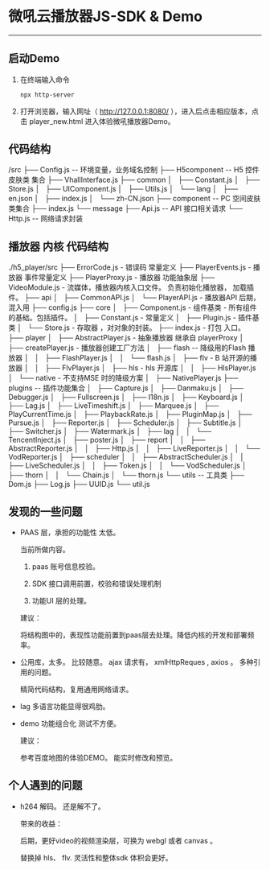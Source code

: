 # 微吼云播放器JS-SDK & Demo
------

## 启动Demo

1. 在终端输入命令

   ```bash
   npx http-server
   ```

2. 打开浏览器，输入网址（ http://127.0.0.1:8080/ ），进入后点击相应版本，点击 player_new.html 进入体验微吼播放器Demo。

## 代码结构
/src
├── Config.js -- 环境变量，业务域名控制
├── H5component -- H5 控件皮肤类 集合
├── VhallInterface.js
├── common
│   ├── Constant.js
│   ├── Store.js
│   ├── UIComponent.js
│   ├── Utils.js
│   └── lang
│       ├── en.json
│       ├── index.js
│       └── zh-CN.json
├── component -- PC 空间皮肤类集合
├── index.js
└── message
    ├── Api.js  -- API 接口相关请求
    └── Http.js  -- 网络请求封装

## 播放器 内核 代码结构
./h5_player/src
├── ErrorCode.js  - 错误码 常量定义
├── PlayerEvents.js - 播放器 事件常量定义
├── PlayerProxy.js - 播放器 功能抽象层
├── VideoModule.js - 流媒体，播放器内核入口文件。 负责初始化播放器， 加载插件。
├── api
│   ├── CommonAPI.js
│   └── PlayerAPI.js - 播放器API 后期，混入用
├── config.js
├── core
│   ├── Component.js - 组件基类 - 所有组件的基础。包括插件。
│   ├── Constant.js - 常量定义
│   ├── Plugin.js - 插件基类
│   └── Store.js - 存取器 ，对对象的封装。
├── index.js - 打包 入口。
├── player
│   ├── AbstractPlayer.js - 抽象播放器 继承自 playerProxy
│   ├── createPlayer.js - 播放器创建工厂方法
│   ├── flash -- 降级用的Flash 播放器
│   │   ├── FlashPlayer.js
│   │   └── flash.js
│   ├── flv - B 站开源的播放器
│   │   ├── FlvPlayer.js
│   ├── hls - hls 开源库
│   │   ├── HlsPlayer.js
│   └── native - 不支持MSE 时的降级方案
│       ├── NativePlayer.js
├── plugins -- 插件功能集合
│   ├── Capture.js
│   ├── Danmaku.js
│   ├── Debugger.js
│   ├── Fullscreen.js
│   ├── I18n.js
│   ├── Keyboard.js
│   ├── Lag.js
│   ├── LiveTimeshift.js
│   ├── Marquee.js
│   ├── PlayCurrentTime.js
│   ├── PlaybackRate.js
│   ├── PluginMap.js
│   ├── Pursue.js
│   ├── Reporter.js
│   ├── Scheduler.js
│   ├── Subtitle.js
│   ├── Switcher.js
│   ├── Watermark.js
│   ├── lag
│   │   └── TencentInject.js
│   ├── poster.js
│   ├── report
│   │   ├── AbstractReporter.js
│   │   ├── Http.js
│   │   ├── LiveReporter.js
│   │   └── VodReporter.js
│   ├── scheduler
│   │   ├── AbstractScheduler.js
│   │   ├── LiveScheduler.js
│   │   ├── Token.js
│   │   └── VodScheduler.js
│   ├── thorn
│   │   └── Chain.js
│   └── thorn.js
└── utils -- 工具类
    ├── Dom.js
    ├── Log.js
    ├── UUID.js
    └── util.js


   ## 发现的一些问题

   - PAAS 层，承担的功能性 太低。

      当前所做内容。

      1. paas 账号信息校验。

      2. SDK 接口调用前置，校验和错误处理机制

      3. 功能UI 层的处理。

      建议：

      将结构图中的，表现性功能前置到paas层去处理。降低内核的开发和部署频率。

   - 公用库，太多。 比较随意。 ajax 请求有， xmlHttpReques , axios 。 多种引用的问题。

      精简代码结构，复用通用网络请求。

   - lag 多语言功能显得很鸡肋。

   - demo 功能组合化 测试不方便。

      建议：

      参考百度地图的体验DEMO。 能实时修改和预览。


   ## 个人遇到的问题

   - h264 解码。 还是解不了。

      带来的收益：

      后期，更好video的视频渲染层，可换为 webgl 或者 canvas 。

      替换掉 hls、 flv. 灵活性和整体sdk 体积会更好。
